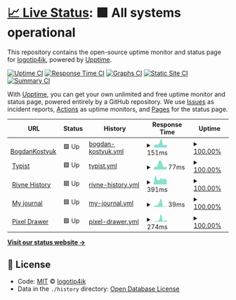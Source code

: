 # [📈 Live Status](https://logotip4ik.github.io/up-time): <!--live status--> **🟩 All systems operational**

This repository contains the open-source uptime monitor and status page for [logotip4ik](https://bit.ly/bogdan-kostyuk), powered by [Upptime](https://github.com/upptime/upptime).

[![Uptime CI](https://github.com/koj-co/upptime/workflows/Uptime%20CI/badge.svg)](https://github.com/koj-co/upptime/actions?query=workflow%3A%22Uptime+CI%22)
[![Response Time CI](https://github.com/koj-co/upptime/workflows/Response%20Time%20CI/badge.svg)](https://github.com/koj-co/upptime/actions?query=workflow%3A%22Response+Time+CI%22)
[![Graphs CI](https://github.com/koj-co/upptime/workflows/Graphs%20CI/badge.svg)](https://github.com/koj-co/upptime/actions?query=workflow%3A%22Graphs+CI%22)
[![Static Site CI](https://github.com/koj-co/upptime/workflows/Static%20Site%20CI/badge.svg)](https://github.com/koj-co/upptime/actions?query=workflow%3A%22Static+Site+CI%22)
[![Summary CI](https://github.com/koj-co/upptime/workflows/Summary%20CI/badge.svg)](https://github.com/koj-co/upptime/actions?query=workflow%3A%22Summary+CI%22)

With [Upptime](https://upptime.js.org), you can get your own unlimited and free uptime monitor and status page, powered entirely by a GitHub repository. We use [Issues](https://github.com/logotip4ik/up-time/issues) as incident reports, [Actions](https://github.com/logotip4ik/up-time/actions) as uptime monitors, and [Pages](https://logotip4ik.github.io/up-time) for the status page.

<!--start: status pages-->
<!-- This summary is generated by Upptime (https://github.com/upptime/upptime) -->
<!-- Do not edit this manually, your changes will be overwritten -->
<!-- prettier-ignore -->
| URL | Status | History | Response Time | Uptime |
| --- | ------ | ------- | ------------- | ------ |
| <img alt="" src="https://favicons.githubusercontent.com/bogdankostyuk.xyz" height="13"> [BogdanKostyuk](https://bogdankostyuk.xyz) | 🟩 Up | [bogdan-kostyuk.yml](https://github.com/logotip4ik/up-time/commits/HEAD/history/bogdan-kostyuk.yml) | <details><summary><img alt="Response time graph" src="./graphs/bogdan-kostyuk/response-time-week.png" height="20"> 151ms</summary><br><a href="https://logotip4ik.github.io/up-time/history/bogdan-kostyuk"><img alt="Response time 382" src="https://img.shields.io/endpoint?url=https%3A%2F%2Fraw.githubusercontent.com%2Flogotip4ik%2Fup-time%2FHEAD%2Fapi%2Fbogdan-kostyuk%2Fresponse-time.json"></a><br><a href="https://logotip4ik.github.io/up-time/history/bogdan-kostyuk"><img alt="24-hour response time 135" src="https://img.shields.io/endpoint?url=https%3A%2F%2Fraw.githubusercontent.com%2Flogotip4ik%2Fup-time%2FHEAD%2Fapi%2Fbogdan-kostyuk%2Fresponse-time-day.json"></a><br><a href="https://logotip4ik.github.io/up-time/history/bogdan-kostyuk"><img alt="7-day response time 151" src="https://img.shields.io/endpoint?url=https%3A%2F%2Fraw.githubusercontent.com%2Flogotip4ik%2Fup-time%2FHEAD%2Fapi%2Fbogdan-kostyuk%2Fresponse-time-week.json"></a><br><a href="https://logotip4ik.github.io/up-time/history/bogdan-kostyuk"><img alt="30-day response time 151" src="https://img.shields.io/endpoint?url=https%3A%2F%2Fraw.githubusercontent.com%2Flogotip4ik%2Fup-time%2FHEAD%2Fapi%2Fbogdan-kostyuk%2Fresponse-time-month.json"></a><br><a href="https://logotip4ik.github.io/up-time/history/bogdan-kostyuk"><img alt="1-year response time 367" src="https://img.shields.io/endpoint?url=https%3A%2F%2Fraw.githubusercontent.com%2Flogotip4ik%2Fup-time%2FHEAD%2Fapi%2Fbogdan-kostyuk%2Fresponse-time-year.json"></a></details> | <details><summary><a href="https://logotip4ik.github.io/up-time/history/bogdan-kostyuk">100.00%</a></summary><a href="https://logotip4ik.github.io/up-time/history/bogdan-kostyuk"><img alt="All-time uptime 99.97%" src="https://img.shields.io/endpoint?url=https%3A%2F%2Fraw.githubusercontent.com%2Flogotip4ik%2Fup-time%2FHEAD%2Fapi%2Fbogdan-kostyuk%2Fuptime.json"></a><br><a href="https://logotip4ik.github.io/up-time/history/bogdan-kostyuk"><img alt="24-hour uptime 100.00%" src="https://img.shields.io/endpoint?url=https%3A%2F%2Fraw.githubusercontent.com%2Flogotip4ik%2Fup-time%2FHEAD%2Fapi%2Fbogdan-kostyuk%2Fuptime-day.json"></a><br><a href="https://logotip4ik.github.io/up-time/history/bogdan-kostyuk"><img alt="7-day uptime 100.00%" src="https://img.shields.io/endpoint?url=https%3A%2F%2Fraw.githubusercontent.com%2Flogotip4ik%2Fup-time%2FHEAD%2Fapi%2Fbogdan-kostyuk%2Fuptime-week.json"></a><br><a href="https://logotip4ik.github.io/up-time/history/bogdan-kostyuk"><img alt="30-day uptime 100.00%" src="https://img.shields.io/endpoint?url=https%3A%2F%2Fraw.githubusercontent.com%2Flogotip4ik%2Fup-time%2FHEAD%2Fapi%2Fbogdan-kostyuk%2Fuptime-month.json"></a><br><a href="https://logotip4ik.github.io/up-time/history/bogdan-kostyuk"><img alt="1-year uptime 100.00%" src="https://img.shields.io/endpoint?url=https%3A%2F%2Fraw.githubusercontent.com%2Flogotip4ik%2Fup-time%2FHEAD%2Fapi%2Fbogdan-kostyuk%2Fuptime-year.json"></a></details>
| <img alt="" src="https://favicons.githubusercontent.com/logotip4ik.github.io" height="13"> [Typist](https://logotip4ik.github.io/typist/) | 🟩 Up | [typist.yml](https://github.com/logotip4ik/up-time/commits/HEAD/history/typist.yml) | <details><summary><img alt="Response time graph" src="./graphs/typist/response-time-week.png" height="20"> 77ms</summary><br><a href="https://logotip4ik.github.io/up-time/history/typist"><img alt="Response time 102" src="https://img.shields.io/endpoint?url=https%3A%2F%2Fraw.githubusercontent.com%2Flogotip4ik%2Fup-time%2FHEAD%2Fapi%2Ftypist%2Fresponse-time.json"></a><br><a href="https://logotip4ik.github.io/up-time/history/typist"><img alt="24-hour response time 89" src="https://img.shields.io/endpoint?url=https%3A%2F%2Fraw.githubusercontent.com%2Flogotip4ik%2Fup-time%2FHEAD%2Fapi%2Ftypist%2Fresponse-time-day.json"></a><br><a href="https://logotip4ik.github.io/up-time/history/typist"><img alt="7-day response time 77" src="https://img.shields.io/endpoint?url=https%3A%2F%2Fraw.githubusercontent.com%2Flogotip4ik%2Fup-time%2FHEAD%2Fapi%2Ftypist%2Fresponse-time-week.json"></a><br><a href="https://logotip4ik.github.io/up-time/history/typist"><img alt="30-day response time 74" src="https://img.shields.io/endpoint?url=https%3A%2F%2Fraw.githubusercontent.com%2Flogotip4ik%2Fup-time%2FHEAD%2Fapi%2Ftypist%2Fresponse-time-month.json"></a><br><a href="https://logotip4ik.github.io/up-time/history/typist"><img alt="1-year response time 99" src="https://img.shields.io/endpoint?url=https%3A%2F%2Fraw.githubusercontent.com%2Flogotip4ik%2Fup-time%2FHEAD%2Fapi%2Ftypist%2Fresponse-time-year.json"></a></details> | <details><summary><a href="https://logotip4ik.github.io/up-time/history/typist">100.00%</a></summary><a href="https://logotip4ik.github.io/up-time/history/typist"><img alt="All-time uptime 99.99%" src="https://img.shields.io/endpoint?url=https%3A%2F%2Fraw.githubusercontent.com%2Flogotip4ik%2Fup-time%2FHEAD%2Fapi%2Ftypist%2Fuptime.json"></a><br><a href="https://logotip4ik.github.io/up-time/history/typist"><img alt="24-hour uptime 100.00%" src="https://img.shields.io/endpoint?url=https%3A%2F%2Fraw.githubusercontent.com%2Flogotip4ik%2Fup-time%2FHEAD%2Fapi%2Ftypist%2Fuptime-day.json"></a><br><a href="https://logotip4ik.github.io/up-time/history/typist"><img alt="7-day uptime 100.00%" src="https://img.shields.io/endpoint?url=https%3A%2F%2Fraw.githubusercontent.com%2Flogotip4ik%2Fup-time%2FHEAD%2Fapi%2Ftypist%2Fuptime-week.json"></a><br><a href="https://logotip4ik.github.io/up-time/history/typist"><img alt="30-day uptime 100.00%" src="https://img.shields.io/endpoint?url=https%3A%2F%2Fraw.githubusercontent.com%2Flogotip4ik%2Fup-time%2FHEAD%2Fapi%2Ftypist%2Fuptime-month.json"></a><br><a href="https://logotip4ik.github.io/up-time/history/typist"><img alt="1-year uptime 100.00%" src="https://img.shields.io/endpoint?url=https%3A%2F%2Fraw.githubusercontent.com%2Flogotip4ik%2Fup-time%2FHEAD%2Fapi%2Ftypist%2Fuptime-year.json"></a></details>
| <img alt="" src="https://favicons.githubusercontent.com/rivne-history.surge.sh" height="13"> [Rivne History](https://rivne-history.surge.sh) | 🟩 Up | [rivne-history.yml](https://github.com/logotip4ik/up-time/commits/HEAD/history/rivne-history.yml) | <details><summary><img alt="Response time graph" src="./graphs/rivne-history/response-time-week.png" height="20"> 391ms</summary><br><a href="https://logotip4ik.github.io/up-time/history/rivne-history"><img alt="Response time 716" src="https://img.shields.io/endpoint?url=https%3A%2F%2Fraw.githubusercontent.com%2Flogotip4ik%2Fup-time%2FHEAD%2Fapi%2Frivne-history%2Fresponse-time.json"></a><br><a href="https://logotip4ik.github.io/up-time/history/rivne-history"><img alt="24-hour response time 379" src="https://img.shields.io/endpoint?url=https%3A%2F%2Fraw.githubusercontent.com%2Flogotip4ik%2Fup-time%2FHEAD%2Fapi%2Frivne-history%2Fresponse-time-day.json"></a><br><a href="https://logotip4ik.github.io/up-time/history/rivne-history"><img alt="7-day response time 391" src="https://img.shields.io/endpoint?url=https%3A%2F%2Fraw.githubusercontent.com%2Flogotip4ik%2Fup-time%2FHEAD%2Fapi%2Frivne-history%2Fresponse-time-week.json"></a><br><a href="https://logotip4ik.github.io/up-time/history/rivne-history"><img alt="30-day response time 749" src="https://img.shields.io/endpoint?url=https%3A%2F%2Fraw.githubusercontent.com%2Flogotip4ik%2Fup-time%2FHEAD%2Fapi%2Frivne-history%2Fresponse-time-month.json"></a><br><a href="https://logotip4ik.github.io/up-time/history/rivne-history"><img alt="1-year response time 828" src="https://img.shields.io/endpoint?url=https%3A%2F%2Fraw.githubusercontent.com%2Flogotip4ik%2Fup-time%2FHEAD%2Fapi%2Frivne-history%2Fresponse-time-year.json"></a></details> | <details><summary><a href="https://logotip4ik.github.io/up-time/history/rivne-history">100.00%</a></summary><a href="https://logotip4ik.github.io/up-time/history/rivne-history"><img alt="All-time uptime 99.98%" src="https://img.shields.io/endpoint?url=https%3A%2F%2Fraw.githubusercontent.com%2Flogotip4ik%2Fup-time%2FHEAD%2Fapi%2Frivne-history%2Fuptime.json"></a><br><a href="https://logotip4ik.github.io/up-time/history/rivne-history"><img alt="24-hour uptime 100.00%" src="https://img.shields.io/endpoint?url=https%3A%2F%2Fraw.githubusercontent.com%2Flogotip4ik%2Fup-time%2FHEAD%2Fapi%2Frivne-history%2Fuptime-day.json"></a><br><a href="https://logotip4ik.github.io/up-time/history/rivne-history"><img alt="7-day uptime 100.00%" src="https://img.shields.io/endpoint?url=https%3A%2F%2Fraw.githubusercontent.com%2Flogotip4ik%2Fup-time%2FHEAD%2Fapi%2Frivne-history%2Fuptime-week.json"></a><br><a href="https://logotip4ik.github.io/up-time/history/rivne-history"><img alt="30-day uptime 100.00%" src="https://img.shields.io/endpoint?url=https%3A%2F%2Fraw.githubusercontent.com%2Flogotip4ik%2Fup-time%2FHEAD%2Fapi%2Frivne-history%2Fuptime-month.json"></a><br><a href="https://logotip4ik.github.io/up-time/history/rivne-history"><img alt="1-year uptime 100.00%" src="https://img.shields.io/endpoint?url=https%3A%2F%2Fraw.githubusercontent.com%2Flogotip4ik%2Fup-time%2FHEAD%2Fapi%2Frivne-history%2Fuptime-year.json"></a></details>
| <img alt="" src="https://favicons.githubusercontent.com/logotip4ik.github.io" height="13"> [My journal](https://logotip4ik.github.io/my-journal/) | 🟩 Up | [my-journal.yml](https://github.com/logotip4ik/up-time/commits/HEAD/history/my-journal.yml) | <details><summary><img alt="Response time graph" src="./graphs/my-journal/response-time-week.png" height="20"> 39ms</summary><br><a href="https://logotip4ik.github.io/up-time/history/my-journal"><img alt="Response time 62" src="https://img.shields.io/endpoint?url=https%3A%2F%2Fraw.githubusercontent.com%2Flogotip4ik%2Fup-time%2FHEAD%2Fapi%2Fmy-journal%2Fresponse-time.json"></a><br><a href="https://logotip4ik.github.io/up-time/history/my-journal"><img alt="24-hour response time 53" src="https://img.shields.io/endpoint?url=https%3A%2F%2Fraw.githubusercontent.com%2Flogotip4ik%2Fup-time%2FHEAD%2Fapi%2Fmy-journal%2Fresponse-time-day.json"></a><br><a href="https://logotip4ik.github.io/up-time/history/my-journal"><img alt="7-day response time 39" src="https://img.shields.io/endpoint?url=https%3A%2F%2Fraw.githubusercontent.com%2Flogotip4ik%2Fup-time%2FHEAD%2Fapi%2Fmy-journal%2Fresponse-time-week.json"></a><br><a href="https://logotip4ik.github.io/up-time/history/my-journal"><img alt="30-day response time 34" src="https://img.shields.io/endpoint?url=https%3A%2F%2Fraw.githubusercontent.com%2Flogotip4ik%2Fup-time%2FHEAD%2Fapi%2Fmy-journal%2Fresponse-time-month.json"></a><br><a href="https://logotip4ik.github.io/up-time/history/my-journal"><img alt="1-year response time 27" src="https://img.shields.io/endpoint?url=https%3A%2F%2Fraw.githubusercontent.com%2Flogotip4ik%2Fup-time%2FHEAD%2Fapi%2Fmy-journal%2Fresponse-time-year.json"></a></details> | <details><summary><a href="https://logotip4ik.github.io/up-time/history/my-journal">100.00%</a></summary><a href="https://logotip4ik.github.io/up-time/history/my-journal"><img alt="All-time uptime 100.00%" src="https://img.shields.io/endpoint?url=https%3A%2F%2Fraw.githubusercontent.com%2Flogotip4ik%2Fup-time%2FHEAD%2Fapi%2Fmy-journal%2Fuptime.json"></a><br><a href="https://logotip4ik.github.io/up-time/history/my-journal"><img alt="24-hour uptime 100.00%" src="https://img.shields.io/endpoint?url=https%3A%2F%2Fraw.githubusercontent.com%2Flogotip4ik%2Fup-time%2FHEAD%2Fapi%2Fmy-journal%2Fuptime-day.json"></a><br><a href="https://logotip4ik.github.io/up-time/history/my-journal"><img alt="7-day uptime 100.00%" src="https://img.shields.io/endpoint?url=https%3A%2F%2Fraw.githubusercontent.com%2Flogotip4ik%2Fup-time%2FHEAD%2Fapi%2Fmy-journal%2Fuptime-week.json"></a><br><a href="https://logotip4ik.github.io/up-time/history/my-journal"><img alt="30-day uptime 100.00%" src="https://img.shields.io/endpoint?url=https%3A%2F%2Fraw.githubusercontent.com%2Flogotip4ik%2Fup-time%2FHEAD%2Fapi%2Fmy-journal%2Fuptime-month.json"></a><br><a href="https://logotip4ik.github.io/up-time/history/my-journal"><img alt="1-year uptime 100.00%" src="https://img.shields.io/endpoint?url=https%3A%2F%2Fraw.githubusercontent.com%2Flogotip4ik%2Fup-time%2FHEAD%2Fapi%2Fmy-journal%2Fuptime-year.json"></a></details>
| <img alt="" src="https://favicons.githubusercontent.com/pixel-drawer.vercel.app" height="13"> [Pixel Drawer](https://pixel-drawer.vercel.app/) | 🟩 Up | [pixel-drawer.yml](https://github.com/logotip4ik/up-time/commits/HEAD/history/pixel-drawer.yml) | <details><summary><img alt="Response time graph" src="./graphs/pixel-drawer/response-time-week.png" height="20"> 274ms</summary><br><a href="https://logotip4ik.github.io/up-time/history/pixel-drawer"><img alt="Response time 174" src="https://img.shields.io/endpoint?url=https%3A%2F%2Fraw.githubusercontent.com%2Flogotip4ik%2Fup-time%2FHEAD%2Fapi%2Fpixel-drawer%2Fresponse-time.json"></a><br><a href="https://logotip4ik.github.io/up-time/history/pixel-drawer"><img alt="24-hour response time 264" src="https://img.shields.io/endpoint?url=https%3A%2F%2Fraw.githubusercontent.com%2Flogotip4ik%2Fup-time%2FHEAD%2Fapi%2Fpixel-drawer%2Fresponse-time-day.json"></a><br><a href="https://logotip4ik.github.io/up-time/history/pixel-drawer"><img alt="7-day response time 274" src="https://img.shields.io/endpoint?url=https%3A%2F%2Fraw.githubusercontent.com%2Flogotip4ik%2Fup-time%2FHEAD%2Fapi%2Fpixel-drawer%2Fresponse-time-week.json"></a><br><a href="https://logotip4ik.github.io/up-time/history/pixel-drawer"><img alt="30-day response time 177" src="https://img.shields.io/endpoint?url=https%3A%2F%2Fraw.githubusercontent.com%2Flogotip4ik%2Fup-time%2FHEAD%2Fapi%2Fpixel-drawer%2Fresponse-time-month.json"></a><br><a href="https://logotip4ik.github.io/up-time/history/pixel-drawer"><img alt="1-year response time 163" src="https://img.shields.io/endpoint?url=https%3A%2F%2Fraw.githubusercontent.com%2Flogotip4ik%2Fup-time%2FHEAD%2Fapi%2Fpixel-drawer%2Fresponse-time-year.json"></a></details> | <details><summary><a href="https://logotip4ik.github.io/up-time/history/pixel-drawer">100.00%</a></summary><a href="https://logotip4ik.github.io/up-time/history/pixel-drawer"><img alt="All-time uptime 100.00%" src="https://img.shields.io/endpoint?url=https%3A%2F%2Fraw.githubusercontent.com%2Flogotip4ik%2Fup-time%2FHEAD%2Fapi%2Fpixel-drawer%2Fuptime.json"></a><br><a href="https://logotip4ik.github.io/up-time/history/pixel-drawer"><img alt="24-hour uptime 100.00%" src="https://img.shields.io/endpoint?url=https%3A%2F%2Fraw.githubusercontent.com%2Flogotip4ik%2Fup-time%2FHEAD%2Fapi%2Fpixel-drawer%2Fuptime-day.json"></a><br><a href="https://logotip4ik.github.io/up-time/history/pixel-drawer"><img alt="7-day uptime 100.00%" src="https://img.shields.io/endpoint?url=https%3A%2F%2Fraw.githubusercontent.com%2Flogotip4ik%2Fup-time%2FHEAD%2Fapi%2Fpixel-drawer%2Fuptime-week.json"></a><br><a href="https://logotip4ik.github.io/up-time/history/pixel-drawer"><img alt="30-day uptime 100.00%" src="https://img.shields.io/endpoint?url=https%3A%2F%2Fraw.githubusercontent.com%2Flogotip4ik%2Fup-time%2FHEAD%2Fapi%2Fpixel-drawer%2Fuptime-month.json"></a><br><a href="https://logotip4ik.github.io/up-time/history/pixel-drawer"><img alt="1-year uptime 100.00%" src="https://img.shields.io/endpoint?url=https%3A%2F%2Fraw.githubusercontent.com%2Flogotip4ik%2Fup-time%2FHEAD%2Fapi%2Fpixel-drawer%2Fuptime-year.json"></a></details>

<!--end: status pages-->

[**Visit our status website →**](https://logotip4ik.github.io/up-time)

## 📄 License

- Code: [MIT](./LICENSE) © [logotip4ik](https://bit.ly/bogdan-kostyuk)
- Data in the `./history` directory: [Open Database License](https://opendatacommons.org/licenses/odbl/1-0/)
